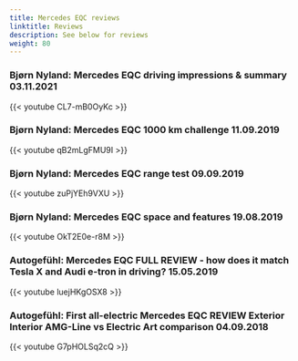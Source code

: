 ```yaml
---
title: Mercedes EQC reviews
linktitle: Reviews
description: See below for reviews
weight: 80
---
```

### Bjørn Nyland: Mercedes EQC driving impressions & summary 03.11.2021

{{< youtube CL7-mB0OyKc >}}
### Bjørn Nyland: Mercedes EQC 1000 km challenge 11.09.2019

{{< youtube qB2mLgFMU9I >}}
### Bjørn Nyland: Mercedes EQC range test 09.09.2019

{{< youtube zuPjYEh9VXU >}}
### Bjørn Nyland: Mercedes EQC space and features 19.08.2019

{{< youtube OkT2E0e-r8M >}}
### Autogefühl: Mercedes EQC FULL REVIEW - how does it match Tesla X and Audi e-tron in driving? 15.05.2019

{{< youtube luejHKgOSX8 >}}
### Autogefühl: First all-electric Mercedes EQC REVIEW Exterior Interior AMG-Line vs Electric Art comparison 04.09.2018

{{< youtube G7pHOLSq2cQ >}}
